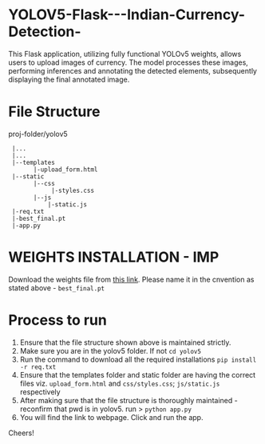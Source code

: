 # YOLOV5-Flask---Indian-Currency-Detection-
This Flask application, utilizing fully functional YOLOv5 weights, allows users to upload images of currency. The model processes these images, performing inferences and annotating the detected elements, subsequently displaying the final annotated image.


# File Structure

proj-folder/yolov5

     |...
     |...
     |--templates
           |-upload_form.html          
     |--static
           |--css
                |-styles.css
           |--js
               |-static.js
     |-req.txt
     |-best_final.pt
     |-app.py

# WEIGHTS INSTALLATION - IMP
Download the weights file from [this link](https://drive.google.com/file/d/1jpBarN5lrwQdcYlXvKu1x9_ps--44g7l/view?usp=drive_link). Please name it in the cnvention as stated above - ```best_final.pt```

# Process to run
1) Ensure that the file structure shown above is maintained strictly.
2) Make sure you are in the yolov5 folder. If not ```cd yolov5```
3) Run the command to download all the required installations ```pip install -r req.txt```
4) Ensure that the templates folder and static folder are having the correct files viz. ```upload_form.html``` and ```css/styles.css```; ```js/static.js``` respectively
5) After making sure that the file structure is thoroughly maintained - reconfirm that pwd is in yolov5. run > ```python app.py```
6) You will find the link to webpage. Click and run the app. 

Cheers!
